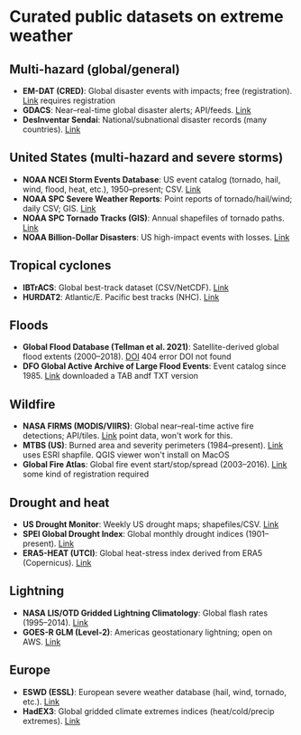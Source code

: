 # Curated public datasets on extreme weather

## Multi-hazard (global/general)
- **EM-DAT (CRED)**: Global disaster events with impacts; free (registration). [Link](https://www.emdat.be/)
 requires registration
- **GDACS**: Near–real-time global disaster alerts; API/feeds. [Link](https://www.gdacs.org/)
- **DesInventar Sendai**: National/subnational disaster records (many countries). [Link](https://www.desinventar.net/)

## United States (multi-hazard and severe storms)
- **NOAA NCEI Storm Events Database**: US event catalog (tornado, hail, wind, flood, heat, etc.), 1950–present; CSV. [Link](https://www.ncdc.noaa.gov/stormevents/)
- **NOAA SPC Severe Weather Reports**: Point reports of tornado/hail/wind; daily CSV; GIS. [Link](https://www.spc.noaa.gov/wcm/#data)
- **NOAA SPC Tornado Tracks (GIS)**: Annual shapefiles of tornado paths. [Link](https://www.spc.noaa.gov/gis/svrgis/)
- **NOAA Billion-Dollar Disasters**: US high-impact events with losses. [Link](https://www.ncei.noaa.gov/access/billions/)

## Tropical cyclones
- **IBTrACS**: Global best-track dataset (CSV/NetCDF). [Link](https://www.ncdc.noaa.gov/ibtracs/)
- **HURDAT2**: Atlantic/E. Pacific best tracks (NHC). [Link](https://www.nhc.noaa.gov/data/#hurdat)

## Floods
- **Global Flood Database (Tellman et al. 2021)**: Satellite-derived global flood extents (2000–2018). [DOI](https://doi.org/10.1038/s41597-021-00958-1)
 404 error DOI not found
- **DFO Global Active Archive of Large Flood Events**: Event catalog since 1985. [Link](https://floodobservatory.colorado.edu/Archives/index.html)
  downloaded a TAB andf TXT version

## Wildfire
- **NASA FIRMS (MODIS/VIIRS)**: Global near–real-time active fire detections; API/tiles. [Link](https://firms.modaps.eosdis.nasa.gov/)
  point data, won't work for this.
- **MTBS (US)**: Burned area and severity perimeters (1984–present). [Link](https://www.mtbs.gov/)
  uses ESRI shapfile.  QGIS viewer won't install on MacOS
- **Global Fire Atlas**: Global fire event start/stop/spread (2003–2016). [Link](https://daac.ornl.gov/VEGETATION/guides/Global_Fire_Atlas.html)
  some kind of registration required

## Drought and heat
- **US Drought Monitor**: Weekly US drought maps; shapefiles/CSV. [Link](https://droughtmonitor.unl.edu/Data.aspx)
- **SPEI Global Drought Index**: Global monthly drought indices (1901–present). [Link](https://spei.csic.es/databases/spei)
- **ERA5-HEAT (UTCI)**: Global heat-stress index derived from ERA5 (Copernicus). [Link](https://cds.climate.copernicus.eu/cdsapp#!/dataset/derived-utci-historical)

## Lightning
- **NASA LIS/OTD Gridded Lightning Climatology**: Global flash rates (1995–2014). [Link](https://ghrc.nsstc.nasa.gov/lightning/)
- **GOES-R GLM (Level-2)**: Americas geostationary lightning; open on AWS. [Link](https://registry.opendata.aws/noaa-goes/)

## Europe
- **ESWD (ESSL)**: European severe weather database (hail, wind, tornado, etc.). [Link](https://www.eswd.eu/)
- **HadEX3**: Global gridded climate extremes indices (heat/cold/precip extremes). [Link](https://www.metoffice.gov.uk/hadobs/hadex3/)

